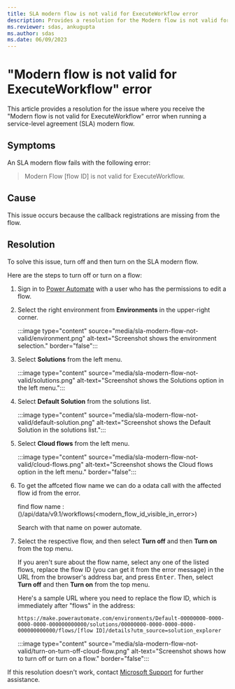 ```yaml
---
title: SLA modern flow is not valid for ExecuteWorkflow error
description: Provides a resolution for the Modern flow is not valid for ExecuteWorkflow error.
ms.reviewer: sdas, ankugupta
ms.author: sdas
ms.date: 06/09/2023
---
```

# "Modern flow is not valid for ExecuteWorkflow" error

This article provides a resolution for the issue where you receive the "Modern flow is not valid for ExecuteWorkflow" error when running a service-level agreement (SLA) modern flow.

## Symptoms

An SLA modern flow fails with the following error:

> Modern Flow [flow ID] is not valid for ExecuteWorkflow.

## Cause

This issue occurs because the callback registrations are missing from the flow.

## Resolution

To solve this issue, turn off and then turn on the SLA modern flow.

Here are the steps to turn off or turn on a flow:

1. Sign in to [Power Automate](https://make.powerautomate.com/) with a user who has the permissions to edit a flow.

2. Select the right environment from **Environments** in the upper-right corner.

    :::image type="content" source="media/sla-modern-flow-not-valid/environment.png" alt-text="Screenshot shows the environment selection." border="false":::

3. Select **Solutions** from the left menu.

    :::image type="content" source="media/sla-modern-flow-not-valid/solutions.png" alt-text="Screenshot shows the Solutions option in the left menu.":::

4. Select **Default Solution** from the solutions list.

    :::image type="content" source="media/sla-modern-flow-not-valid/default-solution.png" alt-text="Screenshot shows the Default Solution in the solutions list.":::

5. Select **Cloud flows** from the left menu.

    :::image type="content" source="media/sla-modern-flow-not-valid/cloud-flows.png" alt-text="Screenshot shows the Cloud flows option in the left menu." border="false":::

6. To get the affceted flow name we can do a odata call with the affected flow id from the error.
   
   find flow name : (<orgurl>)/api/data/v9.1/workflows(<modern_flow_id_visible_in_error>)
 
   Search with that name on power automate.

7. Select the respective flow, and then select **Turn off** and then **Turn on** from the top menu.

    If you aren't sure about the flow name, select any one of the listed flows, replace the flow ID (you can get it from the error message) in the URL from the browser's address bar, and press <kbd>Enter</kbd>. Then, select **Turn off** and then **Turn on** from the top menu.

    Here's a sample URL where you need to replace the flow ID, which is immediately after "flows" in the address:

    `https://make.powerautomate.com/environments/Default-00000000-0000-0000-0000-000000000000/solutions/00000000-0000-0000-0000-000000000000/flows/[flow ID]/details?utm_source=solution_explorer`

    :::image type="content" source="media/sla-modern-flow-not-valid/turn-on-turn-off-cloud-flow.png" alt-text="Screenshot shows how to turn off or turn on a flow." border="false":::

If this resolution doesn't work, contact [Microsoft Support](https://dynamics.microsoft.com/support/) for further assistance.
